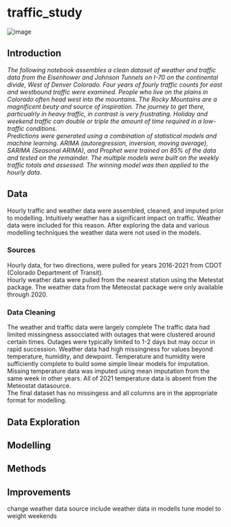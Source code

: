 # traffic_study

![image](https://user-images.githubusercontent.com/30851535/175295769-474a100b-8e3d-47a8-872d-a1cd5a7056cc.png)

## Introduction

*The following notebook assembles a clean dataset of weather and traffic data from the Eisenhower and Johnson Tunnels on I-70 on the continental divide, West of Denver Colorado.  Four years of fourly traffic counts for east and westbound traffic were examined.  People who live on the plains in Colorado often head west into the mountains.  The Rocky Mountains are a magnificent beuty and source of inspiration.  The journey to get there, particualrly in heavy traffic, in contrast is very frustrating.  Holiday and weekend traffic can double or triple the amount of time required in a low-traffic conditions.  
Predictions were generated using a combination of  statistical models and machine learning.  ARIMA (autoregression, inversion, moving average), SARIMA (Seasonal ARIMA), and Prophet were trained on 85% of the data and tested on the remainder.  The multiple models were built on the weekly traffic totals and assessed.  The winning model was then applied to the hourly data.*


## Data
Hourly traffic and weather data were assembled, cleaned, and imputed prior to modelling.  Intuitively weather has a significant impact on traffic.  Weather data were included for this reason.  After exploring the data and various modelling techniques the weather data were not used in the models.
### Sources

Hourly data, for two directions, were pulled for years 2016-2021 from CDOT (Colorado Department of Transit).  
  Hourly weather data were pulled from the nearest station using the Metestat package.  The weather data from the Meteostat package were only available  through 2020.


### Data Cleaning
The weather and traffic data were largely complete
The traffic data had limited missingness assocciated with outages that were clustered around certain times.  Outages were typically limited to 1-2 days but may occur in rapid succession.  Weather data had high missingness for values beyond temperature, humidity, and dewpoint.  Temperature and humidity were sufficiently complete to build some simple linear models for imputation.  Missing temperature data was imputed using mean imputation from the same week in other years.  All of 2021 temperature data is absent from the Meteostat datasource.  
The final dataset has no missingess and all columns are in the appropriate format for modelling. 


## Data Exploration



## Modelling


## Methods



## Improvements

change weather data source
include weather data in modells
tune model to weight weekends
